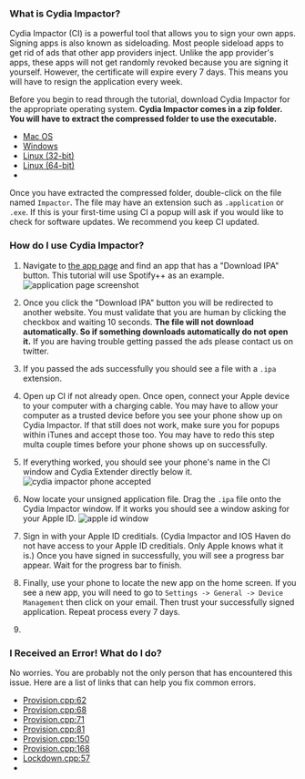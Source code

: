 ### What is Cydia Impactor?

Cydia Impactor (CI) is a powerful tool that allows you to sign your own apps. Signing apps is also known as sideloading. Most people sideload apps to get rid of ads that other app providers inject. Unlike the app provider's apps, these apps will not get randomly revoked because you are signing it yourself. However, the certificate will expire every 7 days. This means you will have to resign the application every week.

Before you begin to read through the tutorial, download Cydia Impactor for the appropriate operating system. **Cydia Impactor comes in a zip folder. You will have to extract the compressed folder to use the executable.**

* [Mac OS](https://cydia.saurik.com/api/latest/1)
* [Windows](https://cydia.saurik.com/api/latest/2)
* [Linux (32-bit)](https://cydia.saurik.com/api/latest/4)
* [Linux (64-bit)](https://cydia.saurik.com/api/latest/5)
* 


Once you have extracted the compressed folder, double-click on the file named `Impactor`. The file may have an extension such as `.application` or `.exe`. If this is your first-time using CI a popup will ask if you would like to check for software updates. We recommend you keep CI updated.

### How do I use Cydia Impactor?

1. Navigate to [the app page](https://ioshaven.co/apps) and find an app that has a "Download IPA" button. This tutorial will use Spotify++ as an example. ![application page screenshot](/tutorial-images/cydia1.png)

2. Once you click the "Download IPA" button you will be redirected to another website. You must validate that you are human by clicking the checkbox and waiting 10 seconds. **The file will not download automatically. So if something downloads automatically do not open it.** If you are having trouble getting passed the ads please contact us on twitter.

3. If you passed the ads successfully you should see a file with a `.ipa` extension.

4. Open up CI if not already open. Once open, connect your Apple device to your computer with a charging cable. You may have to allow your computer as a trusted device before you see your phone show up on Cydia Impactor. If that still does not work, make sure you for popups within iTunes and accept those too. You may have to redo this step multa couple times before your phone shows up on successfully.

5. If everything worked, you should see your phone's name in the CI window and Cydia Extender directly below it. ![cydia impactor phone accepted](/tutorial-images/cydia2.png)

6. Now locate your unsigned application file. Drag the `.ipa` file onto the Cydia Impactor window. If it works you should see a window asking for your Apple ID. ![apple id window](/tutorial-images/cydia3.png)

7. Sign in with your Apple ID creditials. (Cydia Impactor and IOS Haven do not have access to your Apple ID creditials. Only Apple knows what it is.) Once you have signed in successfully, you will see a progress bar appear. Wait for the progress bar to finish.

8. Finally, use your phone to locate the new app on the home screen. If you see a new app, you will need to go to `Settings -> General -> Device Management` then click on your email. Then trust your successfully signed application. Repeat process every 7 days.

9. 

### I Received an Error! What do I do?

No worries. You are probably not the only person that has encountered this issue. Here are a list of links that can help you fix common errors.

* [Provision.cpp:62](https://techjourney.net/cydia-impactor-provision-cpp6268150-error/)
* [Provision.cpp:68](https://techjourney.net/cydia-impactor-provision-cpp6268150-error/)
* [Provision.cpp:71](http://www.iblogapple.com/2017/03/12/fix-provision-cpp-71-error-cydia-impactor/)
* [Provision.cpp:81](http://www.iblogapple.com/2017/03/12/fix-provision-cpp-71-error-cydia-impactor/)
* [Provision.cpp:150](https://techjourney.net/cydia-impactor-provision-cpp6268150-error/)
* [Provision.cpp:168](http://www.iphonehacks.com/2017/07/fix-provision-cpp168-error-cydia-impactor-yalu-jailbreak-10-2.html)
* [Lockdown.cpp:57](https://yalujailbreak.net/lockdown-cpp-57-error/)
* 
